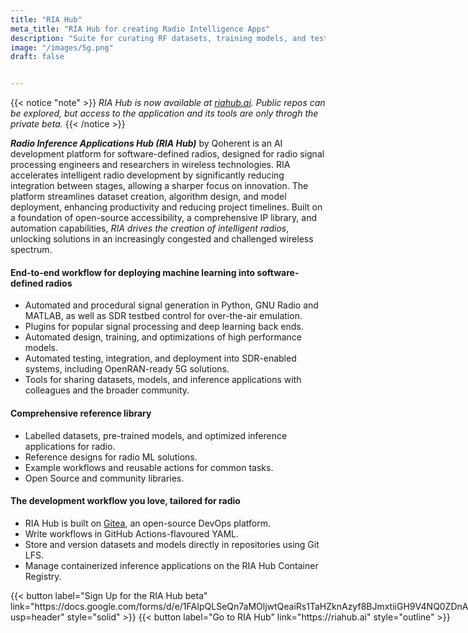 ```yaml
---
title: "RIA Hub"
meta_title: "RIA Hub for creating Radio Intelligence Apps"
description: "Suite for curating RF datasets, training models, and testing then deploying them."
image: "/images/5g.png"
draft: false


---
```

{{< notice "note" >}}
_RIA Hub is now available at [riahub.ai](https://riahub.ai). Public repos can be explored, but access to the application and its tools are only throgh the private beta._
{{< /notice >}}

_**Radio Inference Applications Hub (RIA Hub)**_ by Qoherent is an AI development platform for software-defined radios, designed for radio signal processing engineers and researchers in wireless technologies. RIA accelerates intelligent radio development by significantly reducing integration between stages, allowing a sharper focus on innovation. The platform streamlines dataset creation, algorithm design, and model deployment, enhancing productivity and reducing project timelines. Built on a foundation of open-source accessibility, a comprehensive IP library, and automation capabilities, *RIA drives the creation of intelligent radios*, unlocking solutions in an increasingly congested and challenged wireless spectrum.


#### End-to-end workflow for deploying machine learning into software-defined radios
- Automated and procedural signal generation in Python, GNU Radio and MATLAB, as well as SDR testbed control for over-the-air emulation.
- Plugins for popular signal processing and deep learning back ends.
- Automated design, training, and optimizations of high performance models.
- Automated testing, integration, and deployment into SDR-enabled systems, including OpenRAN-ready 5G solutions.
- Tools for sharing datasets, models, and inference applications with colleagues and the broader community.

#### Comprehensive reference library
- Labelled datasets, pre-trained models, and optimized inference applications for radio.
- Reference designs for radio ML solutions.
- Example workflows and reusable actions for common tasks.
- Open Source and community libraries.

#### The development workflow you love, tailored for radio
- RIA Hub is built on <a href="https://github.com/go-gitea/gitea">Gitea</a>, an open-source DevOps platform.
- Write workflows in GitHub Actions-flavoured YAML.
- Store and version datasets and models directly in repositories using Git LFS.
- Manage containerized inference applications on the RIA Hub Container Registry.

<div class="button-group" style="display: flex; gap: 1rem;">
  <style>
    .button-group a {
      text-decoration: none;
    }
  </style>
  {{< button label="Sign Up for the RIA Hub beta" link="https://docs.google.com/forms/d/e/1FAIpQLSeQn7aMOljwtQeaiRs1TaHZknAzyf8BJmxtiiGH9V4NQ0ZDnA/viewform?usp=header" style="solid" >}}
  {{< button label="Go to RIA Hub" link="https://riahub.ai" style="outline" >}}
</div>
